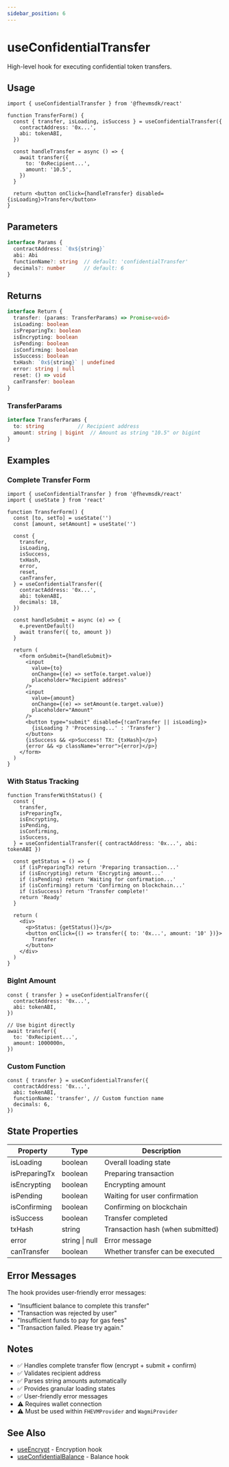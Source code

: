 ```yaml
---
sidebar_position: 6
---
```


# useConfidentialTransfer

High-level hook for executing confidential token transfers.

## Usage

```tsx
import { useConfidentialTransfer } from '@fhevmsdk/react'

function TransferForm() {
  const { transfer, isLoading, isSuccess } = useConfidentialTransfer({
    contractAddress: '0x...',
    abi: tokenABI,
  })

  const handleTransfer = async () => {
    await transfer({
      to: '0xRecipient...',
      amount: '10.5',
    })
  }

  return <button onClick={handleTransfer} disabled={isLoading}>Transfer</button>
}
```

## Parameters

```typescript
interface Params {
  contractAddress: `0x${string}`
  abi: Abi
  functionName?: string  // default: 'confidentialTransfer'
  decimals?: number      // default: 6
}
```

## Returns

```typescript
interface Return {
  transfer: (params: TransferParams) => Promise<void>
  isLoading: boolean
  isPreparingTx: boolean
  isEncrypting: boolean
  isPending: boolean
  isConfirming: boolean
  isSuccess: boolean
  txHash: `0x${string}` | undefined
  error: string | null
  reset: () => void
  canTransfer: boolean
}
```

### TransferParams

```typescript
interface TransferParams {
  to: string           // Recipient address
  amount: string | bigint  // Amount as string "10.5" or bigint
}
```

## Examples

### Complete Transfer Form

```tsx
import { useConfidentialTransfer } from '@fhevmsdk/react'
import { useState } from 'react'

function TransferForm() {
  const [to, setTo] = useState('')
  const [amount, setAmount] = useState('')

  const {
    transfer,
    isLoading,
    isSuccess,
    txHash,
    error,
    reset,
    canTransfer,
  } = useConfidentialTransfer({
    contractAddress: '0x...',
    abi: tokenABI,
    decimals: 18,
  })

  const handleSubmit = async (e) => {
    e.preventDefault()
    await transfer({ to, amount })
  }

  return (
    <form onSubmit={handleSubmit}>
      <input
        value={to}
        onChange={(e) => setTo(e.target.value)}
        placeholder="Recipient address"
      />
      <input
        value={amount}
        onChange={(e) => setAmount(e.target.value)}
        placeholder="Amount"
      />
      <button type="submit" disabled={!canTransfer || isLoading}>
        {isLoading ? 'Processing...' : 'Transfer'}
      </button>
      {isSuccess && <p>Success! TX: {txHash}</p>}
      {error && <p className="error">{error}</p>}
    </form>
  )
}
```

### With Status Tracking

```tsx
function TransferWithStatus() {
  const {
    transfer,
    isPreparingTx,
    isEncrypting,
    isPending,
    isConfirming,
    isSuccess,
  } = useConfidentialTransfer({ contractAddress: '0x...', abi: tokenABI })

  const getStatus = () => {
    if (isPreparingTx) return 'Preparing transaction...'
    if (isEncrypting) return 'Encrypting amount...'
    if (isPending) return 'Waiting for confirmation...'
    if (isConfirming) return 'Confirming on blockchain...'
    if (isSuccess) return 'Transfer complete!'
    return 'Ready'
  }

  return (
    <div>
      <p>Status: {getStatus()}</p>
      <button onClick={() => transfer({ to: '0x...', amount: '10' })}>
        Transfer
      </button>
    </div>
  )
}
```

### BigInt Amount

```tsx
const { transfer } = useConfidentialTransfer({
  contractAddress: '0x...',
  abi: tokenABI,
})

// Use bigint directly
await transfer({
  to: '0xRecipient...',
  amount: 1000000n,
})
```

### Custom Function

```tsx
const { transfer } = useConfidentialTransfer({
  contractAddress: '0x...',
  abi: tokenABI,
  functionName: 'transfer', // Custom function name
  decimals: 6,
})
```

## State Properties

| Property | Type | Description |
|----------|------|-------------|
| isLoading | boolean | Overall loading state |
| isPreparingTx | boolean | Preparing transaction |
| isEncrypting | boolean | Encrypting amount |
| isPending | boolean | Waiting for user confirmation |
| isConfirming | boolean | Confirming on blockchain |
| isSuccess | boolean | Transfer completed |
| txHash | string | Transaction hash (when submitted) |
| error | string \| null | Error message |
| canTransfer | boolean | Whether transfer can be executed |

## Error Messages

The hook provides user-friendly error messages:

- "Insufficient balance to complete this transfer"
- "Transaction was rejected by user"
- "Insufficient funds to pay for gas fees"
- "Transaction failed. Please try again."

## Notes

- ✅ Handles complete transfer flow (encrypt + submit + confirm)
- ✅ Validates recipient address
- ✅ Parses string amounts automatically
- ✅ Provides granular loading states
- ✅ User-friendly error messages
- ⚠️ Requires wallet connection
- ⚠️ Must be used within `FHEVMProvider` and `WagmiProvider`

## See Also

- [useEncrypt](./use-encrypt) - Encryption hook
- [useConfidentialBalance](./use-confidential-balance) - Balance hook
